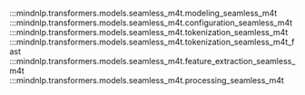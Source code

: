 :::mindnlp.transformers.models.seamless_m4t.modeling_seamless_m4t
:::mindnlp.transformers.models.seamless_m4t.configuration_seamless_m4t
:::mindnlp.transformers.models.seamless_m4t.tokenization_seamless_m4t
:::mindnlp.transformers.models.seamless_m4t.tokenization_seamless_m4t_fast
:::mindnlp.transformers.models.seamless_m4t.feature_extraction_seamless_m4t
:::mindnlp.transformers.models.seamless_m4t.processing_seamless_m4t